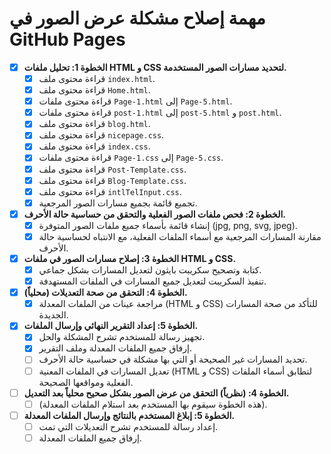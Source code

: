 # مهمة إصلاح مشكلة عرض الصور في GitHub Pages

- [X] **الخطوة 1: تحليل ملفات HTML و CSS لتحديد مسارات الصور المستخدمة.**
    - [X] قراءة محتوى ملف `index.html`.
    - [X] قراءة محتوى ملف `Home.html`.
    - [X] قراءة محتوى ملفات `Page-1.html` إلى `Page-5.html`.
    - [X] قراءة محتوى ملفات `post-1.html` إلى `post-5.html` و `post.html`.
    - [X] قراءة محتوى ملف `blog.html`.
    - [X] قراءة محتوى ملف `nicepage.css`.
    - [X] قراءة محتوى ملف `index.css`.
    - [X] قراءة محتوى ملفات `Page-1.css` إلى `Page-5.css`.
    - [X] قراءة محتوى ملف `Post-Template.css`.
    - [X] قراءة محتوى ملف `Blog-Template.css`.
    - [X] قراءة محتوى ملف `intlTelInput.css`.
    - [X] تجميع قائمة بجميع مسارات الصور المرجعية.
- [X] **الخطوة 2: فحص ملفات الصور الفعلية والتحقق من حساسية حالة الأحرف.**
    - [X] إنشاء قائمة بأسماء جميع ملفات الصور المتوفرة (jpg, png, svg, jpeg).
    - [X] مقارنة المسارات المرجعية مع أسماء الملفات الفعلية، مع الانتباه لحساسية حالة الأحرف.
- [X] **الخطوة 3: إصلاح مسارات الصور في ملفات HTML و CSS.**
    - [X] كتابة وتصحيح سكريبت بايثون لتعديل المسارات بشكل جماعي.
    - [X] تنفيذ السكريبت لتعديل جميع المسارات في الملفات المستهدفة.
- [X] **الخطوة 4: التحقق من صحة التعديلات (محلياً).**
    - [X] مراجعة عينات من الملفات المعدلة (HTML و CSS) للتأكد من صحة المسارات الجديدة.
- [X] **الخطوة 5: إعداد التقرير النهائي وإرسال الملفات.**
    - [X] تجهيز رسالة للمستخدم تشرح المشكلة والحل.
    - [X] إرفاق جميع الملفات المعدلة وملف التقرير.
    - [ ] تحديد المسارات غير الصحيحة أو التي بها مشكلة في حساسية حالة الأحرف.
    - [ ] تعديل المسارات في الملفات المعنية (HTML و CSS) لتطابق أسماء الملفات الفعلية ومواقعها الصحيحة.
- [ ] **الخطوة 4: (نظرياً) التحقق من عرض الصور بشكل صحيح محلياً بعد التعديل.**
    - [ ] (هذه الخطوة سيقوم بها المستخدم بعد استلام الملفات المعدلة).
- [ ] **الخطوة 5: إبلاغ المستخدم بالنتائج وإرسال الملفات المعدلة.**
    - [ ] إعداد رسالة للمستخدم تشرح التعديلات التي تمت.
    - [ ] إرفاق جميع الملفات المعدلة.
